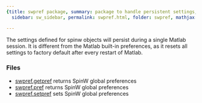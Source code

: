 ```yaml
---
{title: swpref package, summary: package to handle persistent settings, keywords: sample,
  sidebar: sw_sidebar, permalink: swpref.html, folder: swpref, mathjax: 'true'}

---
```

  
The settings defined for spinw objects will persist during a single
Matlab session. It is different from the Matlab built-in preferences, as
it resets all settings to factory default after every restart of Matlab.
 
### Files
 
* [swpref.getpref](swpref_getpref.html) returns SpinW global preferences
* [swpref.pref](swpref_pref.html) returns SpinW global preferences
* [swpref.setpref](swpref_setpref.html) sets SpinW global preferences

